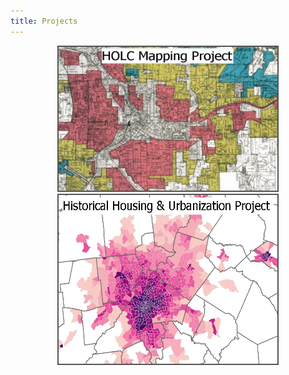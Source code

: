 ```yaml
---
title: Projects
---
```



<p style="text-align: center">
  <a href="https://snmarkley1.github.io/Projects/HOLC/">
    <img src="/Projects/HOLC_tile.jpg" height="230" width="350" alt="HOLC" title="HOLC Mapping Project" alt="HOLC" style="border:2px solid #555" class="responsive"/>
  </a>
  <a href="https://snmarkley1.github.io/Projects/HistHU/">
    <img src="/Projects/HHUUD_tile.jpg" height="270" width="350" alt="HHUUD" title="Historical Housing Unit Project" alt="HOLC" style="border:2px solid #555" class="responsive"/>
  </a>
</p>





